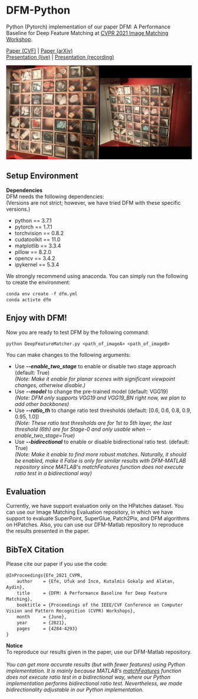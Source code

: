 # **DFM-Python**

Python (Pytorch) implementation of our paper DFM: A Performance Baseline for Deep Feature Matching at [CVPR 2021 Image Matching Workshop](https://image-matching-workshop.github.io/).

[Paper (CVF)](https://openaccess.thecvf.com/content/CVPR2021W/IMW/papers/Efe_DFM_A_Performance_Baseline_for_Deep_Feature_Matching_CVPRW_2021_paper.pdf) | [Paper (arXiv)](https://arxiv.org/abs/2106.07791) <br />
[Presentation (live)](https://youtu.be/9cVV9m_b5Ys?t=9170) | [Presentation (recording)](https://www.youtube.com/watch?v=9oN09WkTwvo)

![Overview](hierarchical_refinement.gif)

## Setup Environment

**Dependencies** <br />
DFM needs the following dependencies: <br />
(Versions are not strict; however, we have tried DFM with these specific versions.)

- python == 3.7.1
- pytorch == 1.7.1
- torchvision == 0.8.2
- cudatoolkit == 11.0
- matplotlib == 3.3.4
- pillow == 8.2.0
- opencv == 3.4.2
- ipykernel == 5.3.4


We strongly recommend using anaconda. You can simply run the following to create the environment:

````
conda env create -f dfm.yml
conda activte dfm
````

## Enjoy with DFM!
Now you are ready to test DFM by the following command:

````
python DeepFeatureMatcher.py <path_of_imageA> <path_of_imageB>
````

You can make changes to the following arguments:
- Use ***--enable_two_stage*** to enable or disable two stage approach (default: True) <br /> *(Note: Make it enable for planar scenes with significant viewpoint changes, otherwise disable.)*
- Use ***--model*** to change the pre-trained model (default: VGG19) <br /> *(Note: DFM only supports VGG19 and VGG19_BN right now, we plan to add other backbones)*
- Use ***--ratio_th*** to change ratio test thresholds (default: [0.6, 0.6, 0.8, 0.9, 0.95, 1.0]) <br /> *(Note: These ratio test thresholds are for 1st to 5th layer, the last threshold (6th) are for Stage-0 and only usable when --enable_two_stage=True)*
- Use ***--bidirectional*** to enable or disable bidirectional ratio test. (default: True) <br /> *(Note: Make it enable to find more robust matches. Naturally, it should be enabled, make it False is only for similar results with DFM-MATLAB repository since MATLAB's matchFeatures function does not execute ratio test in a bidirectional way)*

## Evaluation
Currently, we have support evaluation only on the HPatches dataset.
You can use our Image Matching Evaluation repository, in which we have support to evaluate SuperPoint, SuperGlue, Patch2Pix, and DFM algorithms on HPatches.
Also, you can use our DFM-Matlab repository to reproduce the results presented in the paper.

## BibTeX Citation
Please cite our paper if you use the code:

```
@InProceedings{Efe_2021_CVPR,
    author    = {Efe, Ufuk and Ince, Kutalmis Gokalp and Alatan, Aydin},
    title     = {DFM: A Performance Baseline for Deep Feature Matching},
    booktitle = {Proceedings of the IEEE/CVF Conference on Computer Vision and Pattern Recognition (CVPR) Workshops},
    month     = {June},
    year      = {2021},
    pages     = {4284-4293}
}
```

**Notice** <br />
To reproduce our results given in the paper, use our DFM-Matlab repository. <br /> <br /> *You can get more accurate results (but with fewer features) using Python implementation. It is mainly because MATLAB’s [matchFeatures](https://www.mathworks.com/help/vision/ref/matchfeatures.html) function does not execute ratio test in a bidirectional way, where our Python implementation performs bidirectional ratio test. Nevertheless, we made bidirectionality adjustable in our Python implementation.*
